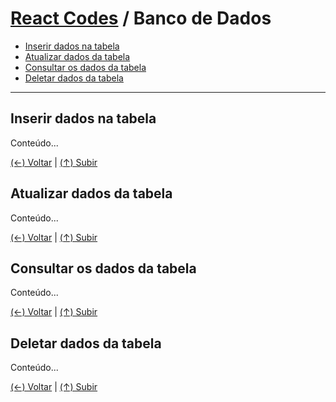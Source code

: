 # [React Codes](https://github.com/systemboys/React_Codes#react-codes "React Codes") / Banco de Dados

- [Inserir dados na tabela](https://github.com/systemboys/React_Codes/tree/main/Banco%20de%20Dados#inserir-dados-na-tabela "Inserir dados na tabela")
- [Atualizar dados da tabela](https://github.com/systemboys/React_Codes/tree/main/Banco%20de%20Dados#atualizar-dados-da-tabela "Atualizar dados da tabela")
- [Consultar os dados da tabela](https://github.com/systemboys/React_Codes/tree/main/Banco%20de%20Dados#consultar-os-dados-da-tabela "Consultar os dados da tabela")
- [Deletar dados da tabela](https://github.com/systemboys/React_Codes/tree/main/Banco%20de%20Dados#deletar-dados-da-tabela "Deletar dados da tabela")

------------

## Inserir dados na tabela

Conteúdo...

[(&larr;) Voltar](https://github.com/systemboys/React_Codes#react-codes "Voltar ao Sumário") | 
[(&uarr;) Subir](https://github.com/systemboys/React_Codes/tree/main/Banco%20de%20Dados#react-codes--banco-de-dados "Subir para o topo")

## Atualizar dados da tabela

Conteúdo...

[(&larr;) Voltar](https://github.com/systemboys/React_Codes#react-codes "Voltar ao Sumário") | 
[(&uarr;) Subir](https://github.com/systemboys/React_Codes/tree/main/Banco%20de%20Dados#react-codes--banco-de-dados "Subir para o topo")

## Consultar os dados da tabela

Conteúdo...

[(&larr;) Voltar](https://github.com/systemboys/React_Codes#react-codes "Voltar ao Sumário") | 
[(&uarr;) Subir](https://github.com/systemboys/React_Codes/tree/main/Banco%20de%20Dados#react-codes--banco-de-dados "Subir para o topo")

## Deletar dados da tabela

Conteúdo...

[(&larr;) Voltar](https://github.com/systemboys/React_Codes#react-codes "Voltar ao Sumário") | 
[(&uarr;) Subir](https://github.com/systemboys/React_Codes/tree/main/Banco%20de%20Dados#react-codes--banco-de-dados "Subir para o topo")
